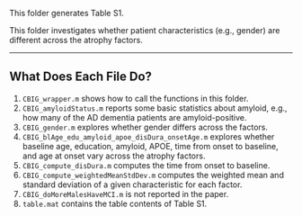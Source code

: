 This folder generates Table S1.

This folder investigates whether patient characteristics (e.g., gender) are different across the atrophy factors.

---

## What Does Each File Do?

1. `CBIG_wrapper.m` shows how to call the functions in this folder.
2. `CBIG_amyloidStatus.m` reports some basic statistics about amyloid, e.g., how many of the AD dementia patients are amyloid-positive.
3. `CBIG_gender.m` explores whether gender differs across the factors.
4. `CBIG_blAge_edu_amyloid_apoe_disDura_onsetAge.m` explores whether baseline age, education, amyloid, APOE, time from onset to baseline, and age at onset vary across the atrophy factors.
5. `CBIG_compute_disDura.m` computes the time from onset to baseline.
6. `CBIG_compute_weightedMeanStdDev.m` computes the weighted mean and standard deviation of a given characteristic for each factor.
7. `CBIG_doMoreMalesHaveMCI.m` is not reported in the paper.
8. `table.mat` contains the table contents of Table S1.
